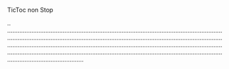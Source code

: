 TicToc non Stop

..
............................................................................................................................................................................................................................................................................................................................................................................................................................................................................................................................................................